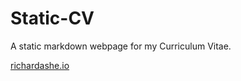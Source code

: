 # Static-CV
A static markdown webpage for my Curriculum Vitae.  
  
[richardashe.io](https://richardashe.io)  
  
